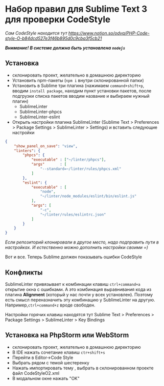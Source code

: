 # Набор правил для Sublime Text 3 для проверки CodeStyle

_Сам CodeStyle находится тут https://www.notion.so/odva/PHP-Code-style-O-b84dcd527e3f46b895d0c9cba3f5cb21_

_**Внимание! В системе должна быть установлена `nodejs`**_

## Установка
- склонировать проект, желательно в домашнюю директорию
- Установить npm-пакеты (`npm i` внутри склонированной папки)
- Установить в Sublime три плагина (нажимаем `command+shift+p`, вводим `install package`, находим пункт установки пакетов, после подгрузки списка пакетов вводим название и выбираем нужный плагин)
  - SublimeLinter
  - SublimeLinter-phpcs
  - SublimeLinter-eslint
- Открыть настройки плагина SublimeLinter (Sublime Text > Preferences > Package Settings > SublimeLinter > Settings) и вставить следующие настройки

```json
{
	"show_panel_on_save": "view",
	"linters": {
		"phpcs": {
			"executable" : ["~/linter/phpcs"],
			"args"       : [
				"--standard=~/linter/rules/phpcs.xml"
			]
		},
		"eslint": {
			"executable" : [
				"node",
				"~/linter/node_modules/eslint/bin/eslint.js"
			],
			"args": [
				"-c",
				"~/linter/rules/eslintrc.json"
			]
		}
	}
}
```

_Если репозиторий клонировали в другое место, надо подправить пути в настройках. И естественно можно дополнить настройки своими =)_

Вот и все. Теперь Sublime должен показывать ошибки  CodeStyle



## Конфликты

SublimeLinter привязывает к комбинации клавиш `ctrl+command+a` открытие окна с ошибками. А это комбинация выравнивания кода из плагина **Alignment** (который у нас почти у всех установлен). Поэтому есть смысл переназначить эту комбинацию у SublimeLinter на другую. Например,`ctrl+command+z` вроде свободен.

Настройки горячих клавиш находятся тут Sublime Text > Preferences > Package Settings > SublimeLinter > Key Bindings
## Установка на PhpStorm или WebStorm
 - склонировать проект, желательно в домашнюю директорию
 - В IDE нажать сочетание клавиш `ctr+shift+s`
 - Перейти в Editor->Code Style
 - Выбрать рядом с темой шестеренку
 - Нажать импортировать тему , выбрать в склонированном проекте файл CodeStyleO2.xml
 - В модальном окне нажать "OK"
